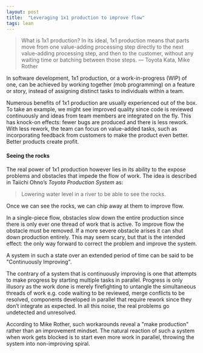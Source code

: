 ```yaml
---
layout: post
title:  "Leveraging 1x1 production to improve flow"
tags: lean
---
```

> What is 1x1 production? In its ideal, 1x1 production means that parts move from one value-adding processing step directly to the next value-adding processing step, and then to the customer, without any waiting time or batching between those steps. — Toyota Kata, Mike Rother

In software development, 1x1 production, or a work-in-progress (WIP) of one, can be achieved by working together (mob programming) on a feature or story, instead of assigning distinct tasks to individuals within a team.

Numerous benefits of 1x1 production are usually experienced out of the box. To take an example, we might see improved quality since code is reviewed continuously and ideas from team members are integrated on the fly. This has knock-on effects: fewer bugs are produced and there is less rework. With less rework, the team can focus on value-added tasks, such as incorporating feedback from customers to make the product even better. Better products create profit.

#### Seeing the rocks

The real power of 1x1 production however lies in its ability to the expose problems and obstacles that impede the flow of work. The idea is described in Taiichi Ohno’s _Toyota Production System_ as:

> Lowering water level in a river to be able to see the rocks.

Once we can see the rocks, we can chip away at them to improve flow.

In a single-piece flow, obstacles slow down the entire production since there is only ever one thread of work that is active. To improve flow the obstacle must be removed. If a more severe obstacle arises it can shut down production entirely. This may seem scary, but that is the intended effect: the only way forward to correct the problem and improve the system.

A system in such a state over an extended period of time can be said to be "Continuously Improving".

The contrary of a system that is continuously improving is one that attempts to make progress by starting multiple tasks in parallel. Progress is only illusory as the work done is merely firefighting to untangle the simultaneous threads of work e.g. code waiting to be reviewed, merge conflicts to be resolved, components developed in parallel that require rework since they don’t integrate as expected. In all this noise, the real problems go undetected and unresolved.

According to Mike Rother, such workarounds reveal a "make production" rather than an improvement mindset. The natural reaction of such a system when work gets blocked is to start even more work in parallel, throwing the system into non-improving spiral.